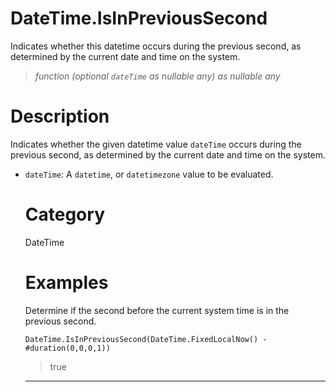 # DateTime.IsInPreviousSecond
Indicates whether this datetime occurs during the previous second, as determined by the current date and time on the system.
> _function (optional <code>dateTime</code> as nullable any) as nullable any_

# Description 
Indicates whether the given datetime value <code>dateTime</code> occurs during the previous second, as determined by the current date and time on the system.
      <ul>
      <li><code>dateTime</code>: A <code>datetime</code>, or <code>datetimezone</code> value to be evaluated.</li>
      
# Category 
DateTime
# Examples 
Determine if the second before the current system time is in the previous second.
```
DateTime.IsInPreviousSecond(DateTime.FixedLocalNow() - #duration(0,0,0,1))
```
> true

***

